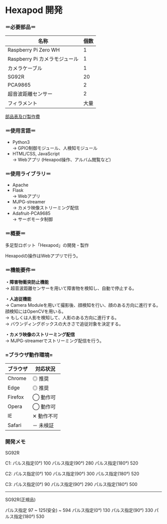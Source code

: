 # Hexapod 開発

### ＝必要部品＝
|名称|個数|
|--|--|
|Raspberry Pi Zero WH| 1 |
|Raspberry Pi カメラモジュール| 1 |
|カメラケーブル| 1 |
|SG92R|20|
|PCA9865|2|
|超音波距離センサー|2|
|フィラメント|大量|

[部品表及び製作費](https://docs.google.com/spreadsheets/d/1f1W85JDuBkQEPj0Cgu2Epr-7-u2uk7oBen7yUr_DpZg/edit?usp=sharing)

### ＝使用言語＝
- Python3 <br>
→ GPIO制御モジュール、人検知モジュール
- HTML/CSS, JavaScript <br>
→ Webアプリ (Hexapod操作、アルバム閲覧など)

### ＝使用ライブラリ＝
- Apache <br>
- Flask <br>
→ Webアプリ
- MJPG-streamer <br>
→ カメラ映像ストリーミング配信
- Adafruit-PCA9685 <br>
→ サーボモータ制御

### ＝概要＝
多足型ロボット「Hexapod」の開発・製作

Hexapodの操作はWebアプリで行う。

### ＝機能要件＝
**・障害物衝突防止機能** <br>
→ 超音波距離センサーを用いて障害物を検知し、自動で停止する。

**・人追従機能** <br>
→ Camera Moduleを用いて撮影後、顔検知を行い、顔のある方向に進行する。
顔検知にはOpenCVを用いる。 <br>
→ もしくは人影を検知して、人影のある方向に進行する。 <br>
→ バウンディングボックスの大きさで追従対象を決定する。

**・カメラ映像のストリーミング配信** <br>
→ MJPG-streamerでストリーミング配信を行う。

### =ブラウザ動作環境=
|ブラウザ|対応状況|
|--|--|
|Chrome|◎ 推奨|
|Edge|◎ 推奨|
|Firefox|◯ 動作可|
|Opera|◯ 動作可|
|IE|✕ 動作不可|
|Safari|－ 未検証|

### 開発メモ
SG92R

C1:
パルス指定(0°) 100
パルス指定(90°) 280
パルス指定(180°) 520

C2:
パルス指定(0°) 100
パルス指定(90°) 300
パルス指定(180°) 520

C3:
パルス指定(0°) 90
パルス指定(90°) 290
パルス指定(180°) 500

---

SG92R(正規品)

パルス指定 97 ~ 125(安全) ~ 594
パルス指定(0°) 130
パルス指定(90°) 330
パルス指定(180°) 530
